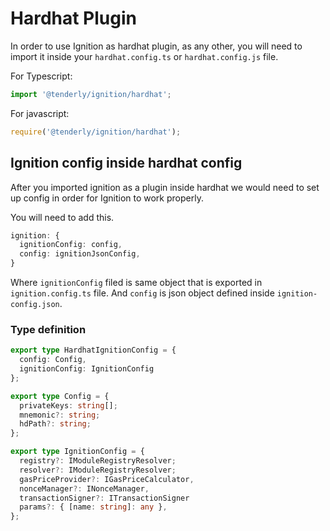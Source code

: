 # Hardhat Plugin

In order to use Ignition as hardhat plugin, as any other, you will need to import it inside your `hardhat.config.ts`
or `hardhat.config.js` file.

For Typescript:

```typescript
import '@tenderly/ignition/hardhat';
```

For javascript:

```javascript
require('@tenderly/ignition/hardhat');
```

## Ignition config inside hardhat config

After you imported ignition as a plugin inside hardhat we would need to set up config in order for Ignition to work
properly.

You will need to add this.
```typescript
ignition: {
  ignitionConfig: config,
  config: ignitionJsonConfig,
}
```

Where `ignitionConfig` filed is same object that is exported in `ignition.config.ts` file. And `config` is json object 
defined inside `ignition-config.json`.


### Type definition

```typescript
export type HardhatIgnitionConfig = {
  config: Config,
  ignitionConfig: IgnitionConfig
};
```

```typescript
export type Config = {
  privateKeys: string[];
  mnemonic?: string;
  hdPath?: string;
};

export type IgnitionConfig = {
  registry?: IModuleRegistryResolver;
  resolver?: IModuleRegistryResolver;
  gasPriceProvider?: IGasPriceCalculator,
  nonceManager?: INonceManager,
  transactionSigner?: ITransactionSigner
  params?: { [name: string]: any },
};
```
